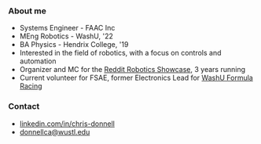 ### About me
- Systems Engineer - FAAC Inc
- MEng Robotics - WashU, '22
- BA Physics - Hendrix College, '19
- Interested in the field of robotics, with a focus on controls and automation
- Organizer and MC for the [Reddit Robotics Showcase](https://redditroboticsshowcase.wordpress.com/), 3 years running
- Current volunteer for FSAE, former Electronics Lead for [WashU Formula Racing](https://sae.wustl.edu/)

### Contact
- [linkedin.com/in/chris-donnell](https://linkedin.com/in/chris-donnell)
- donnellca@wustl.edu


<!---
donnellca/donnellca is a ✨ special ✨ repository because its `README.md` (this file) appears on your GitHub profile.
You can click the Preview link to take a look at your changes.
--->
